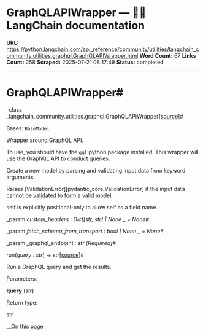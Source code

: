 # GraphQLAPIWrapper — 🦜🔗 LangChain  documentation

**URL:** https://python.langchain.com/api_reference/community/utilities/langchain_community.utilities.graphql.GraphQLAPIWrapper.html
**Word Count:** 67
**Links Count:** 258
**Scraped:** 2025-07-21 08:17:49
**Status:** completed

---

# GraphQLAPIWrapper\#

_class _langchain\_community.utilities.graphql.GraphQLAPIWrapper[\[source\]](https://python.langchain.com/api_reference/_modules/langchain_community/utilities/graphql.html#GraphQLAPIWrapper)\#     

Bases: `BaseModel`

Wrapper around GraphQL API.

To use, you should have the `gql` python package installed. This wrapper will use the GraphQL API to conduct queries.

Create a new model by parsing and validating input data from keyword arguments.

Raises \[ValidationError\]\[pydantic\_core.ValidationError\] if the input data cannot be validated to form a valid model.

self is explicitly positional-only to allow self as a field name.

_param _custom\_headers _: Dict\[str, str\] | None_ _ = None_\#     

_param _fetch\_schema\_from\_transport _: bool | None_ _ = None_\#     

_param _graphql\_endpoint _: str_ _\[Required\]_\#     

run\(_query : str_\) → str[\[source\]](https://python.langchain.com/api_reference/_modules/langchain_community/utilities/graphql.html#GraphQLAPIWrapper.run)\#     

Run a GraphQL query and get the results.

Parameters:     

**query** \(_str_\)

Return type:     

str

__On this page